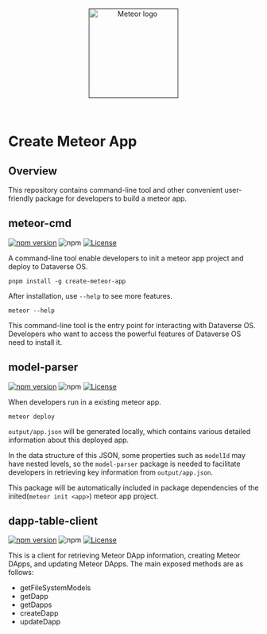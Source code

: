<br/>
<p align="center">
<a href=" " target="_blank">
<img src="https://avatars.githubusercontent.com/u/118692557?s=200&v=4" width="180" alt="Meteor logo">
</a >
</p >
<br/>

# Create Meteor App

## Overview

This repository contains command-line tool and other convenient user-friendly
package for developers to build a meteor app.

## meteor-cmd

[![npm version](https://img.shields.io/npm/v/create-meteor-app.svg)](https://www.npmjs.com/package/create-meteor-app)
![npm](https://img.shields.io/npm/dw/create-meteor-app)
[![License](https://img.shields.io/npm/l/create-meteor-app.svg)](https://github.com/meteor-web3/hooks/blob/main/LICENSE.md)

A command-line tool enable developers to init a meteor app project and deploy
to Dataverse OS.

```
pnpm install -g create-meteor-app
```

After installation, use `--help` to see more features.

```
meteor --help
```

This command-line tool is the entry point for interacting with Dataverse OS.
Developers who want to access the powerful features of Dataverse OS need to
install it.

## model-parser

[![npm version](https://img.shields.io/npm/v/@meteor-web3/model-parser.svg)](https://www.npmjs.com/package/@meteor-web3/model-parser)
![npm](https://img.shields.io/npm/dw/@meteor-web3/model-parser)
[![License](https://img.shields.io/npm/l/@meteor-web3/model-parser.svg)](https://github.com/meteor-web3/hooks/blob/main/LICENSE.md)

When developers run in a existing meteor app.

```
meteor deploy
```

`output/app.json` will be generated locally, which contains various detailed
information about this deployed app.

In the data structure of this JSON, some properties such as `modelId` may have
nested levels, so the `model-parser` package is needed to facilitate developers
in retrieving key information from `output/app.json`.

This package will be automatically included in package dependencies of the
inited(`meteor init <app>`) meteor app project.

## dapp-table-client

[![npm version](https://img.shields.io/npm/v/@meteor-web3/dapp-table-client.svg)](https://www.npmjs.com/package/@meteor-web3/dapp-table-client)
![npm](https://img.shields.io/npm/dw/@meteor-web3/dapp-table-client)
[![License](https://img.shields.io/npm/l/@meteor-web3/dapp-table-client.svg)](https://github.com/meteor-web3/hooks/blob/main/LICENSE.md)

This is a client for retrieving Meteor DApp information, creating Meteor
DApps, and updating Meteor DApps. The main exposed methods are as follows:

- getFileSystemModels
- getDapp
- getDapps
- createDapp
- updateDapp

